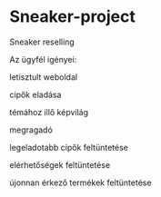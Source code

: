 # Sneaker-project
Sneaker reselling

Az ügyfél igényei:

letisztult weboldal

cipők eladása

témához illő képvilág

megragadó

legeladotabb cipők feltüntetése

elérhetőségek feltüntetése

újonnan érkező termékek feltüntetése
